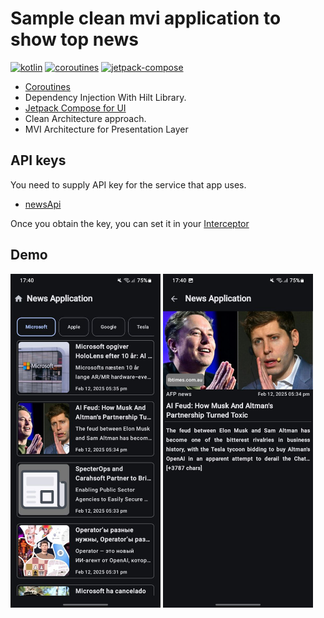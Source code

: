 # Sample clean mvi application to show top news


[![kotlin](https://img.shields.io/badge/Kotlin-1.9.xxx-blue)](https://kotlinlang.org/) [![coroutines](https://img.shields.io/badge/Coroutines-Asynchronous-red)](https://developer.android.com/kotlin/coroutines) [![jetpack-compose](https://img.shields.io/badge/Jetpack%20Compose-brightgreen)](https://developer.android.com/jetpack/compose) 

- [Coroutines](https://developer.android.com/kotlin/coroutines)
- Dependency Injection With Hilt Library.
- [Jetpack Compose for UI](https://developer.android.com/jetpack/compose "Jetpack Compose for UI")
- Clean Architecture approach.
- MVI Architecture for Presentation Layer

## API keys

You need to supply API key for the service that app uses.
- [newsApi](https://newsapi.org/register)

Once you obtain the key, you can set it in your [Interceptor](https://github.com/saeedashrafy/newApp/blob/main/app/src/main/java/com/ashrafi/newsapp/remote/service/interceptor/NetworkInterceptor.kt)

## Demo

<img src="https://github.com/saeedashrafy/newApp/blob/main/IMG_2990.JPG" width=240 />

<img src="https://github.com/saeedashrafy/newApp/blob/main/IMG_2989.JPG" width=240 />
